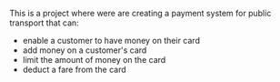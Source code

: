 This is a project where were are creating a payment system for public transport that can:

* enable a customer to have money on their card
* add money on a customer's card
* limit the amount of money on the card
* deduct a fare from the card